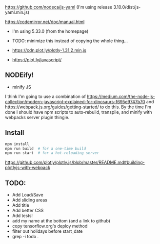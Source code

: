 https://github.com/nodeca/js-yaml (I'm using release 3.10.0/dist/js-yaml.min.js)

https://codemirror.net/doc/manual.html
- I'm using 5.33.0 (from the homepage)
- TODO: minimize this instead of copying the whole thing...

- https://cdn.plot.ly/plotly-1.31.2.min.js
- https://plot.ly/javascript/

## NODEify!

- minify JS

I think I'm going to use a combination of
https://medium.com/the-node-js-collection/modern-javascript-explained-for-dinosaurs-f695e9747b70
and https://webpack.js.org/guides/getting-started/ to do this. By the time I'm
done I should have npm scripts  to auto-rebuild, transpile, and minify with
webpacks server plugin thingie.

## Install

```bash
npm install
npm run build  # for a one-time build
npm run start  # for a hot-reloading server
```

https://github.com/plotly/plotly.js/blob/master/README.md#building-plotlyjs-with-webpack

## TODO:
- Add Load/Save
- Add sliding areas
- Add title
- Add better CSS
- Add tests!
- add my name at the bottom (and a link to github)
- copy tensorflow.org's deploy method
- filter out holidays before start_date
- grep -i todo .